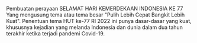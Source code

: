 Pembuatan perayaan SELAMAT HARI KEMERDEKAAN INDONESIA KE 77
Yang mengusung tema atau tema besar "Pulih Lebih Cepat Bangkit Lebih Kuat". 
Penentuan tema HUT ke-77 RI 2022 ini punya dasar-dasar yang kuat,
khususnya kejadian yang melanda Indonesia dan dunia dalam dua tahun terakhir ketika terjadi pandemi Covid-19.